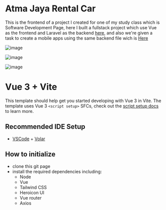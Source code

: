 # Atma Jaya Rental Car
This is the frontend of a project I created for one of my study class which is Software Development Page, here I built a fullstack project which use Vue as the frontend and Laravel as the backend [here](https://github.com/agungmulia/atmajayarental0426-laravel), and also we're given a task to create a mobile apps using the same backend file wich is [Here](https://github.com/agungmulia/atmajayarental0426-mobile)

![image](https://user-images.githubusercontent.com/90015124/175800663-71e83054-8b8b-44d4-b20b-20209a1ce2ce.png)

![image](https://user-images.githubusercontent.com/90015124/175800796-61eb8309-7730-4e36-8f11-51646c11e2ee.png)

![image](https://user-images.githubusercontent.com/90015124/175800819-eec3d940-ce1c-4749-b243-c4aebd8397b7.png)


# Vue 3 + Vite

This template should help get you started developing with Vue 3 in Vite. The template uses Vue 3 `<script setup>` SFCs, check out the [script setup docs](https://v3.vuejs.org/api/sfc-script-setup.html#sfc-script-setup) to learn more.

## Recommended IDE Setup

- [VSCode](https://code.visualstudio.com/) + [Volar](https://marketplace.visualstudio.com/items?itemName=johnsoncodehk.volar)

## How to initialize

- clone this git page
- install the required dependencies including:
  - Node
  - Vue
  - Tailwind CSS
  - Heroicon UI
  - Vue router
  - Axios
